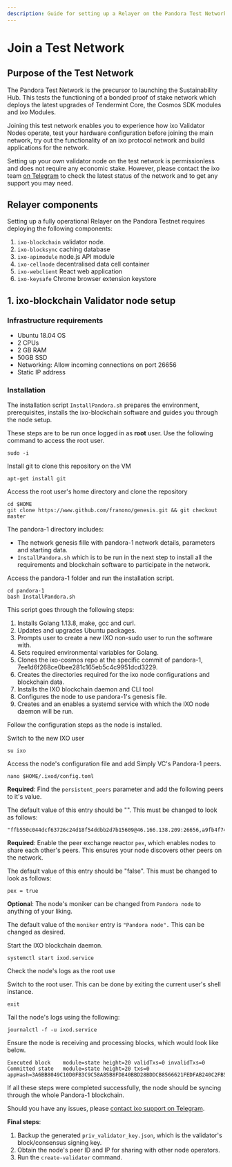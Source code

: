 ```yaml
---
description: Guide for setting up a Relayer on the Pandora Test Network.
---
```


# Join a Test Network

## Purpose of the Test Network

The Pandora Test Network is the precursor to launching the Sustainability Hub. This tests the functioning of a bonded proof of stake network which deploys the latest upgrades of Tendermint Core, the Cosmos SDK modules and ixo Modules.

Joining this test network enables you to experience how ixo Validator Nodes operate, test your hardware configuration before joining the main network, try out the functionality of an ixo protocol network and build applications for the network.

Setting up your own validator node on the test network is permissionless and does not require any economic stake. However, please contact the ixo team [on Telegram](https://t.me/ixotestnet) to check the latest status of the network and to get any support you may need. 

## Relayer components

Setting up a fully operational Relayer on the Pandora Testnet requires deploying the following components:

1. `ixo-blockchain` validator node.
2. `ixo-blocksync` caching database
3. `ixo-apimodule` node.js API module
4. `ixo-cellnode` decentralised data cell container
5. `ixo-webclient` React web application
6. `ixo-keysafe` Chrome browser extension keystore

## 1. ixo-blockchain Validator node setup

### Infrastructure requirements

* Ubuntu 18.04 OS
* 2 CPUs
* 2 GB RAM
* 50GB SSD
* Networking: Allow incoming connections on port 26656
* Static IP address

### Installation

The installation script `InstallPandora.sh` prepares the environment, prerequisites, installs the ixo-blockchain software and guides you through the node setup.

These steps are to be run once logged in as **root** user. Use the following command to access the root user.

```text
sudo -i
```

Install git to clone this repository on the VM

```text
apt-get install git
```

Access the root user's home directory and clone the repository

```text
cd $HOME
git clone https://www.github.com/franono/genesis.git && git checkout master
```

The pandora-1 directory includes: 

* The network genesis fille with pandora-1 network details, parameters and starting data. 
* `InstallPandora.sh` which is to be run in the next step to install all the requirements and blockchain software to participate in the network.

Access the pandora-1 folder and run the installation script.

```text
cd pandora-1
bash InstallPandora.sh
```

This script goes through the following steps:

1. Installs Golang 1.13.8, make, gcc and curl.
2. Updates and upgrades Ubuntu packages.
3. Prompts user to create a new IXO non-sudo user to run the software with.
4. Sets required environmental variables for Golang.
5. Clones the ixo-cosmos repo at the specific commit of pandora-1, 7ee1d6f268ce0bee281c165eb5c4c9951dcd3229.
6. Creates the directories required for the ixo node configurations and blockchain data.
7. Installs the IXO blockchain daemon and CLI tool
8. Configures the node to use pandora-1's genesis file.
9. Creates and an enables a systemd service with which the IXO node daemon will be run.

Follow the configuration steps as the node is installed.

Switch to the new IXO user

```text
su ixo
```

Access the node's configuration file and add Simply VC's Pandora-1 peers.

```text
nano $HOME/.ixod/config.toml
```

**Required**: Find the `persistent_peers` parameter and add the following peers to it's value.

The default value of this entry should be "". This must be changed to look as follows:

```text
"ffb550c044dcf63726c24d18f54ddbb2d7b15609@46.166.138.209:26656,a9fb4f7437e47b15c8b9f22f4cc960535e21fa99@80.64.208.22:26656"
```

**Required**: Enable the peer exchange reactor `pex`, which enables nodes to share each other's peers. This ensures your node discovers other peers on the network.

The default value of this entry should be "false". This must be changed to look as follows:

```text
pex = true 
```

**Optiona**l: The node's moniker can be changed from `Pandora node` to anything of your liking.

The default value of the `moniker` entry is `"Pandora node".` This can be changed as desired.

Start the IXO blockchain daemon.

```text
systemctl start ixod.service
```

Check the node's logs as the root use

Switch to the root user. This can be done by exiting the current user's shell instance.

```text
exit
```

Tail the node's logs using the following:

```text
journalctl -f -u ixod.service
```

Ensure the node is receiving and processing blocks, which would look like below.

```text
Executed block    module=state height=20 validTxs=0 invalidTxs=0
Committed state   module=state height=20 txs=0 appHash=3A6BB8049C10D0FB3C9C58A85B8FD840BBD28BDDCB8566621FEDFAB240C2FB5C
```

If all these steps were completed successfully, the node should be syncing through the whole Pandora-1 blockchain. 

Should you have any issues, please [contact ixo support on Telegram](https://t.me/ixotestnet).

**Final steps**:

1. Backup the generated `priv_validator_key.json`, which is the validator's block/consensus signing key.
2. Obtain the node's peer ID and IP for sharing with other node operators.
3. Run the `create-validator` command.



